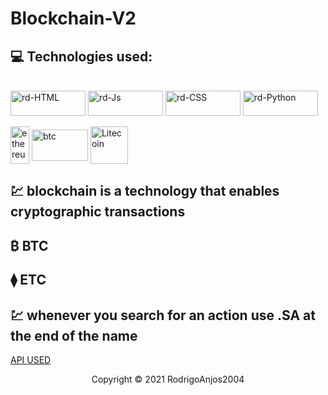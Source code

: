 # Blockchain-V2

## 💻 Technologies used:
 <div style="display: inline_block; "><br>
  <img align="center" alt="rd-HTML" height="40" width="120" src="https://img.shields.io/badge/HTML5-E34F26?style=for-the-badge&logo=html5&logoColor=white">
  <img align="center" alt="rd-Js" height="40" width="120" src="https://img.shields.io/badge/CSS3-1572B6?style=for-the-badge&logo=css3&logoColor=white">
  <img align="center" alt="rd-CSS" height="40" width="120" src="https://img.shields.io/badge/Bootstrap-563D7C?style=for-the-badge&logo=bootstrap&logoColor=white">
  <img align="center" alt="rd-Python" height="40" width="120" src="https://img.shields.io/badge/JavaScript-F7DF1E?style=for-the-badge&logo=javascript&logoColor=black">
</a>

 <div style="display: inline_block;"><br>
  <img align="center" alt="ethereum" height="60" width="30" src="https://www.pngall.com/wp-content/uploads/10/Ethereum-Logo-PNG-HD-Image.png">
  <img align="center" alt="btc" height="50" width="90" src="https://logosmarcas.net/wp-content/uploads/2020/08/Bitcoin-Logo.png">
  <img align="center" alt="Litecoin" height="60" width="60" src="https://upload.wikimedia.org/wikipedia/commons/a/a8/Official_Litecoin_Logo.png">

</a>

## 💹 blockchain is a technology that enables cryptographic transactions
## ₿ BTC
## ⧫ ETC

<!-- ![imagem]()
> in addition to bitcoin chart, we also have ethereum, litecoin, google, apple... -->

## 💹 whenever you search for an action use .SA at the end of the name

 
[API USED](https://coinmarketcap.com/api/)




<p align="center">Copyright © 2021 RodrigoAnjos2004</p>
